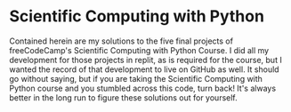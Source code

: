 # Scientific Computing with Python
 
Contained herein are my solutions to the five final projects of freeCodeCamp's Scientific Computing with Python Course. I did all my development for those projects in replit, as is required for the course, but I wanted the record of that development to live on GitHub as well. It should go without saying, but if you are taking the Scientific Computing with Python course and you stumbled across this code, turn back! It's always better in the long run to figure these solutions out for yourself.
